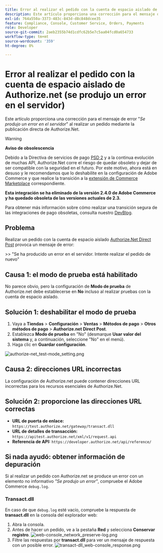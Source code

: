 ```yaml
---
title: Error al realizar el pedido con la cuenta de espacio aislado de Authorize.net (se produjo un error en el servidor)
description: Este artículo proporciona una corrección para el mensaje de error "*Se ha producido un error en el servidor*" al realizar un pedido con Authorize.Net Direct Post.
exl-id: 764a550a-3373-483c-843d-d8c848dcee35
feature: Compliance, Console, Customer Service, Orders, Payments
role: Developer
source-git-commit: 2aeb2355b74d1cdfc62b5e7c5aa04fcd0a654733
workflow-type: tm+mt
source-wordcount: '359'
ht-degree: 0%

---
```


# Error al realizar el pedido con la cuenta de espacio aislado de Authorize.net (se produjo un error en el servidor)

Este artículo proporciona una corrección para el mensaje de error &quot;*Se produjo un error en el servidor*&quot; al realizar un pedido mediante la publicación directa de Authorize.Net.

>[!WARNING]
>
>**Aviso de obsolescencia**
>
>Debido a la Directiva de servicios de pago [PSD 2](https://experienceleague.adobe.com/en/docs/commerce-admin/start/compliance/payments/compliance-payment-services-directive) y a la continua evolución de muchas API, Authorize.Net corre el riesgo de quedar obsoleto y dejar de ser compatible con la seguridad en el futuro. Por este motivo, ahora está en desuso y le recomendamos que lo deshabilite en la configuración de Adobe Commerce y que realice la transición a la [extensión de Commerce Marketplace](https://marketplace.magento.com/extensions.html) correspondiente.
>
>**Esta integración se ha eliminado de la versión 2.4.0 de Adobe Commerce y ha quedado obsoleta de las versiones actuales de 2.3.**
>
>Para obtener más información sobre cómo realizar una transición segura de las integraciones de pago obsoletas, consulta nuestro [DevBlog](https://community.magento.com/t5/Magento-DevBlog/Deprecation-of-Magento-core-payment-integrations/ba-p/426445).

## Problema

Realizar un pedido con la cuenta de espacio aislado [Authorize.Net Direct Post](https://experienceleague.adobe.com/en/docs/commerce-knowledge-base/kb/troubleshooting/payments/error-placing-order-with-authorize-net-sandbox-account-an-error-occurred-on-the-server) provoca un mensaje de error:

&#x200B;>>
&quot;Se ha producido un error en el servidor. Intente realizar el pedido de nuevo&quot;

## Causa 1: el modo de prueba está habilitado

No parece obvio, pero la configuración de **Modo de prueba** de Authorize.net debe establecerse en **No** incluso al realizar pruebas con la cuenta de espacio aislado.

## Solución 1: deshabilitar el modo de prueba

1. Vaya a **Tiendas** > **Configuración** > **Ventas** > **Métodos de pago** > **Otros métodos de pago** > **Authorize.net Direct Post**.
1. Establezca **Modo de prueba** en &quot;No&quot; (desmarque **Usar valor del sistema** y, a continuación, seleccione &quot;No&quot; en el menú).
1. Haga clic en **Guardar configuración**.

![authorize-net_test-mode_setting.png](/help/troubleshooting/miscellaneous/assets/authorize-net_test-mode_setting.png)

## Causa 2: direcciones URL incorrectas

La configuración de Authorize.net puede contener direcciones URL incorrectas para los recursos esenciales de Authorize.Net.

## Solución 2: proporcione las direcciones URL correctas

* **URL de puerta de enlace:**   `https://test.authorize.net/gateway/transact.dll`
* **URL de detalles de transacción:**   `https://apitest.authorize.net/xml/v1/request.api`
* **Referencia de API:**   `https://developer.authorize.net/api/reference/`

## Si nada ayudó: obtener información de depuración

Si al realizar un pedido con Authorize.net se produce un error con un elemento no informativo *&quot;Se produjo un error&quot;*, compruebe el Adobe Commerce `debug.log`.

### Transact.dll

En caso de que `debug.log` esté vacío, compruebe la respuesta de **transact.dll** en la consola del explorador web:

1. Abra la consola.
1. Antes de hacer un pedido, ve a la pestaña **Red** y selecciona **Conservar registro**.    ![web-console_network_preserve-log.png](assets/web-console_network_preserve-log.png)
1. Filtre las respuestas por **transact.dll** para ver un mensaje de respuesta con un posible error.    ![transact-dll_web-console_response.png](assets/transact-dll_web-console_response.png)
